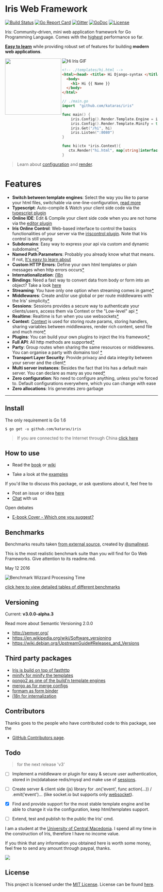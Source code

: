 Iris Web Framework
===========================
 [![Build Status](https://travis-ci.org/kataras/iris.svg?branch=master&style=flat-square)](https://travis-ci.org/kataras/iris)
[![Go Report Card](https://goreportcard.com/badge/github.com/kataras/iris?style=flat-square)](https://goreportcard.com/report/github.com/kataras/iris)
[![Gitter](https://badges.gitter.im/Join%20Chat.svg)](https://gitter.im/kataras/iris?utm_source=badge&utm_medium=badge&utm_campaign=pr-badge)
[![GoDoc](https://godoc.org/github.com/kataras/iris?status.svg)](https://godoc.org/github.com/kataras/iris)
[![License](https://img.shields.io/badge/license-BSD3-blue.svg?style=flat-square)](LICENSE)


Iris: Community-driven, mini web application framework for Go Programming Language. Comes with the [highest](#benchmarks) performance so far.

**[Easy to learn](https://kataras.gitbooks.io/iris/content/)** while providing robust set of features for building **modern web applications**.

<a href="https://www.gitbook.com/book/kataras/iris/details"><img align="left" width="185" src="https://raw.githubusercontent.com/kataras/iris/gh-pages/assets/book/cover_1.png"></a>

![Hi Iris GIF](http://kataras.github.io/iris/assets/hi_iris_may.gif)



```html
<!-- ./templates/hi.html -->
<html><head> <title> Hi Django-syntax </title> </head>
  <body>
    <h1> Hi {{ Name }}
  </body>
</html>

```

```go
// ./main.go
import  "github.com/kataras/iris"

func main() {
    iris.Config().Render.Template.Engine = iris.PongoEngine
	iris.Config().Render.Template.Minify = true // the default
	iris.Get("/hi", hi)
	iris.Listen(":8080")
}

func hi(ctx *iris.Context){
   ctx.Render("hi.html", map[string]interface{}{"Name": "iris"})
}
```

> Learn about [configuration](https://kataras.gitbooks.io/iris/content/configuration.html) and [render](https://kataras.gitbooks.io/iris/content/render.html).



# Features

* **Switch between template engines**: Select the way you like to parse your html files, switchable via one-line-configuration, [read more](https://kataras.gitbooks.io/iris/content/render.html)
* **Typescript**: Auto-compile & Watch your client side code via the [typescript plugin](https://kataras.gitbooks.io/iris/content/plugin-typescript.html)
* **Online IDE**: Edit & Compile your client side code when you are not home via the [editor plugin](https://kataras.gitbooks.io/iris/content/plugin-editor.html)
* **Iris Online Control**: Web-based interface to control the basics functionalities of your server via the [iriscontrol plugin](https://kataras.gitbooks.io/iris/content/plugin-iriscontrol.html). Note that Iris control is still young
* **Subdomains**: Easy way to express your api via custom and dynamic subdomains[*](https://kataras.gitbooks.io/iris/content/subdomains.html)
* **Named Path Parameters**: Probably you already know what that means. If not, [It's easy to learn about](https://kataras.gitbooks.io/iris/content/named-parameters.html)
* **Custom HTTP Errors**: Define your own html templates or plain messages when http errors occurs[*](https://kataras.gitbooks.io/iris/content/custom-http-errors.html)
* **Internationalization**: [i18n](https://kataras.gitbooks.io/iris/content/middleware-internationalization-and-localization.html)
* **Bindings**: Need a fast way to convert data from body or form into an object? Take a look [here](https://kataras.gitbooks.io/iris/content/request-body-bind.html)
* **Streaming**: You have only one option when streaming comes in game[*](https://kataras.gitbooks.io/iris/content/streaming.html)
* **Middlewares**: Create and/or use global or per route middlewares with the Iris' simplicity[*](https://kataras.gitbooks.io/iris/content/middlewares.html)
* **Sessions**:  Sessions provides a secure way to authenticate your clients/users, access them via Context or the "Low-level" api [*](https://kataras.gitbooks.io/iris/content/package-sessions.html)
* **Realtime**: Realtime is fun when you use websockets[*](https://kataras.gitbooks.io/iris/content/package-websocket.html)
* **Context**: [Context](https://kataras.gitbooks.io/iris/content/context.html) is used for storing route params, storing handlers, sharing variables between middlewares, render rich content, send file and much more[*](https://kataras.gitbooks.io/iris/content/context.html)
* **Plugins**: You can build your own plugins to  inject the Iris framework[*](https://kataras.gitbooks.io/iris/content/plugins.html)
* **Full API**: All http methods are supported[*](https://kataras.gitbooks.io/iris/content/api.html)
* **Party**:  Group routes when sharing the same resources or middlewares. You can organise a party with domains too! [*](https://kataras.gitbooks.io/iris/content/party.html)
* **Transport Layer Security**: Provide privacy and data integrity between your server and the client[*](https://kataras.gitbooks.io/iris/content/tls.html)
* **Multi server instances**: Besides the fact that Iris has a default main server. You can declare as many as you need[*](https://kataras.gitbooks.io/iris/content/declaration.html)
* **Zero configuration**:  No need to configure anything, unless you're forced to. Default configurations everywhere, which you can change with ease
*  **Zero allocations**: Iris generates zero garbage


----

Install
------------
 The only requirement is Go 1.6

`$ go get -u github.com/kataras/iris`

 >If you are connected to the Internet through China [click here](https://kataras.gitbooks.io/iris/content/install.html)

How to use
------------

- Read the [book](https://www.gitbook.com/book/kataras/iris/details) or [wiki](https://github.com/kataras/iris/wiki)

- Take a look at the [examples](https://github.com/iris-contrib/examples)




If you'd like to discuss this package, or ask questions about it, feel free to

* Post an issue or  idea [here](https://github.com/kataras/iris/issues)
* [Chat]( https://gitter.im/kataras/iris) with us

Open debates

 - [E-book Cover - Which one you suggest?](https://github.com/kataras/iris/issues/67)



Benchmarks
------------


Benchmarks results taken [from external source](https://github.com/smallnest/go-web-framework-benchmark), created by [@smallnest](https://github.com/smallnest).

This is the most realistic benchmark suite than you will find for Go Web Frameworks. Give attention to its readme.md.

May 12 2016


![Benchmark Wizzard Processing Time](http://kataras.github.io/iris/assets/benchmark_11_05_2016_different_processing_time.png)

[click here to view detailed tables of different benchmarks](https://github.com/smallnest/go-web-framework-benchmark)


Versioning
------------

Current: **v3.0.0-alpha.3**


Read more about Semantic Versioning 2.0.0

 - http://semver.org/
 - https://en.wikipedia.org/wiki/Software_versioning
 - https://wiki.debian.org/UpstreamGuide#Releases_and_Versions


Third party packages
------------

- [Iris is build on top of fasthttp](https://github.com/valyala/fasthttp)
- [minify for minify the templates](https://github.com/tdewolff/minify)
- [pongo2 as one of the build'n template engines](https://github.com/flosch/pongo2)
- [mergo as for merge configs](https://github.com/imdario/mergo)
- [formam as form binder](https://github.com/monoculum/formam)
- [i18n for internalization](https://github.com/Unknwon/i18n)

Contributors
------------

Thanks goes to the people who have contributed code to this package, see the

- [GitHub Contributors page](https://github.com/kataras/iris/graphs/contributors).


Todo
------------
> for the next release 'v3'

- [ ] Implement a middleware or plugin for easy & secure user authentication, stored in (no)database redis/mysql and make use of [sessions](https://github.com/kataras/iris/tree/master/sessions).
- [ ] Create server & client side (js) library for .on('event', func action(...)) / .emit('event')... (like socket.io but supports only [websocket](https://github.com/kataras/iris/tree/master/websocket)).
- [x] Find and provide support for the most stable template engine and be able to change it via the configuration, keep html/templates  support.
- [ ] Extend, test and publish to the public the Iris' cmd.



I am a student at the [University of Central Macedonia](http://teiser.gr/index.php?lang=en).
I spend all my time in the construction of Iris, therefore I have no income value.

If you think that any information you obtained here is worth some money, feel free to send any amount through paypal, thanks.

[![](https://www.paypalobjects.com/en_US/i/btn/btn_donateCC_LG.gif)](https://www.paypal.com/cgi-bin/webscr?cmd=_donations&business=makis%40ideopod%2ecom&lc=GR&item_name=Iris%20web%20framework&item_number=iriswebframeworkdonationid2016&amount=2%2e00&currency_code=EUR&bn=PP%2dDonationsBF%3abtn_donateCC_LG%2egif%3aNonHosted)


License
------------

This project is licensed under the [MIT License](https://opensource.org/licenses/MIT).
License can be found [here](https://github.com/kataras/iris/blob/master/LICENSE).
